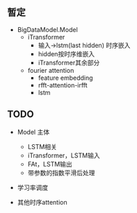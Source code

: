## 暂定

- BigDataModel.Model
  - iTransformer
    - 输入->lstm(last hidden) 时序嵌入
    - hidden按时序维嵌入
    - iTransformer其余部分
  - fourier attention
    - feature embedding
    - rfft-attention-irfft
    - lstm

## TODO

- Model 主体

  - LSTM相关
  - iTransformer，LSTM输入
  - FAt，LSTM输出
  - 带参数的指数平滑后处理
- 学习率调度
- 其他时序attention
